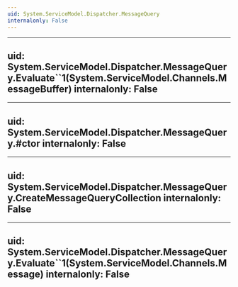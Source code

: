 ```yaml
---
uid: System.ServiceModel.Dispatcher.MessageQuery
internalonly: False
---
```


---
uid: System.ServiceModel.Dispatcher.MessageQuery.Evaluate``1(System.ServiceModel.Channels.MessageBuffer)
internalonly: False
---

---
uid: System.ServiceModel.Dispatcher.MessageQuery.#ctor
internalonly: False
---

---
uid: System.ServiceModel.Dispatcher.MessageQuery.CreateMessageQueryCollection
internalonly: False
---

---
uid: System.ServiceModel.Dispatcher.MessageQuery.Evaluate``1(System.ServiceModel.Channels.Message)
internalonly: False
---
